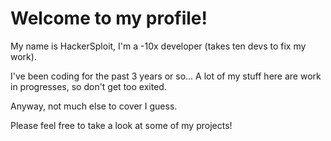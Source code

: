 # Welcome to my profile!
My name is HackerSploit, I'm a -10x developer (takes ten devs to fix my work).

I've been coding for the past 3 years or so...
A lot of my stuff here are work in progresses, so don't get too exited.

Anyway, not much else to cover I guess.

Please feel free to take a look at some of my projects!

